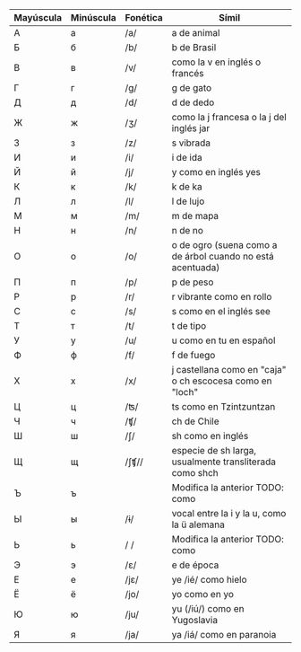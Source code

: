 | Mayúscula | Minúscula | Fonética | Símil |
|---|---|---|---|
|	А	|	а	|	/a/	|	a de animal
|	Б	|	б	|	/b/	|	b de Brasil
|	В	|	в	|	/v/	|	como la v en inglés o francés
|	Г	|	г	|	/g/	|	g de gato
|	Д	|	д	|	/d/	|	d de dedo
|	Ж	|	ж	|	/ʒ/	|	como la j francesa o la j del inglés jar
|	З	|	з	|	/z/	|	s vibrada
|	И	|	и	|	/i/	|	i de ida
|	Й	|	й	|	/j/	|	y como en inglés yes
|	К	|	к	|	/k/	|	k de ka
|	Л	|	л	|	/l/	|	l de lujo
|	М	|	м	|	/m/	|	m de mapa
|	Н	|	н	|	/n/	|	n de no
|	О	|	о	|	/o/	|	o de ogro (suena como a de árbol cuando no está acentuada)
|	П	|	п	|	/p/	|	p de peso
|	Р	|	р	|	/r/	|	r vibrante como en rollo
|	С	|	с	|	/s/	|	s como en el inglés see
|	Т	|	т	|	/t/	|	t de tipo
|	У	|	у	|	/u/	|	u como en tu en español
|	Ф	|	ф	|	/f/	|	f de fuego
|	Х	|	х	|	/x/	|	j castellana como en "caja" o ch escocesa como en "loch"
|	Ц	|	ц	|	/ʦ/	|	ts como en Tzintzuntzan
|	Ч	|	ч	|	/ʧ/	|	ch de Chile
|	Ш	|	ш	|	/ʃ/	|	sh como en inglés
|	Щ	|	щ	|	/ʃʧ//	|	especie de sh larga, usualmente transliterada como shch
|	Ъ	|	ъ	|		|	Modifica la anterior TODO: como
|	Ы	|	ы	|	/ɨ/	|	vocal entre la i y la u, como la ü alemana
|	Ь	|	ь	|	/ /	|	Modifica la anterior TODO: como 
|	Э	|	э	|	/ɛ/	|	e de época
|	Е	|	е	|	/jɛ/	|	ye /ié/ como hielo
|	Ё	|	ё	|	/jo/	|	yo como en yo
|	Ю	|	ю	|	/ju/	|	yu (/iú/) como en Yugoslavia
|	Я	|	я	|	/ja/	|	ya /iá/ como en paranoia
